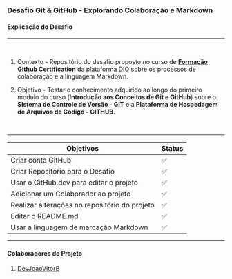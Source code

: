 ### Desafio Git & GitHub - Explorando Colaboração e Markdown

#### Explicação do Desafio

---

<br>

1. Contexto - Repositório do desafio proposto no curso de [**Formação Github Certification**](https://web.dio.me/track/formacao-github-certification) da plataforma [DIO](https://www.dio.me/) sobre os processos de colaboração e a linguagem Markdown.

2. Objetivo - Testar o conhecimento adquirido ao longo do primeiro modulo do curso (**Introdução aos Conceitos de Git e GitHub**) sobre o **Sistema de Controle de Versão - GIT** e a **Plataforma de Hospedagem de Arquivos de Código - GITHUB**.

<br>

---

| Objetivos | Status |
| --------- | ------ |
| Criar conta GitHub | ✅ |
| Criar Repositório para o Desafio | ✅ |
| Usar o GitHub.dev para editar o projeto | ✅ |
| Adicionar um Colaborador ao projeto | ✅ |
| Realizar alterações no repositório do projeto | ✅ |
| Editar o README.md | ✅ |
| Usar a linguagem de marcação Markdown | ✅ |

---

#### Colaboradores do Projeto
1. [DevJoaoVitorB](https://github.com/DevJoaoVitorB)
